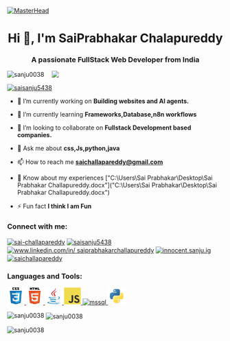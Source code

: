 [![MasterHead](https://www.aalpha.net/wp-content/uploads/2020/12/full-stack-development.gif)](http://rishavchand.io)
<h1 align="center">Hi 👋, I'm SaiPrabhakar Chalapureddy</h1>
<h3 align="center">A passionate FullStack Web Developer from India</h3>
<img align="right" width="400" src="https://images.squarespace-cdn.com/content/v1/5769fc401b631bab1addb2ab/1541580611624-TE64QGKRJG8SWAIUS7NS/coding-freak.gif">


<p align="left"> <img src="https://komarev.com/ghpvc/?username=saiprabhakarchalapureddy&label=Profile%20views&color=0e75b6&style=flat" alt="sanju0038" /> </p>

<p align="left"> <a href="https://twitter.com/saisanju5438" target="blank"><img src="https://img.shields.io/twitter/follow/saisanju5438?logo=twitter&style=for-the-badge" alt="saisanju5438" /></a> </p>

- 🔭 I’m currently working on **Building websites and AI agents.**

- 🌱 I’m currently learning **Frameworks,Database,n8n workflows**

- 👯 I’m looking to collaborate on **Fullstack Development based companies.**

- 💬 Ask me about **css,Js,python,java**

- 📫 How to reach me **saichallapareddy@gmail.com**

- 📄 Know about my experiences ["C:\Users\Sai Prabhakar\Desktop\Sai Prabhakar Challapureddy.docx"]("C:\Users\Sai Prabhakar\Desktop\Sai Prabhakar Challapureddy.docx")

- ⚡ Fun fact **I think I am Fun**

<h3 align="left">Connect with me:</h3>
<p align="left">
<a href="https://codepen.io/sai-challapareddy" target="blank"><img align="center" src="https://raw.githubusercontent.com/rahuldkjain/github-profile-readme-generator/master/src/images/icons/Social/codepen.svg" alt="sai-challapareddy" height="30" width="40" /></a>
<a href="https://twitter.com/saisanju5438" target="blank"><img align="center" src="https://raw.githubusercontent.com/rahuldkjain/github-profile-readme-generator/master/src/images/icons/Social/twitter.svg" alt="saisanju5438" height="30" width="40" /></a>
<a href="https://linkedin.com/in/www.linkedin.com/in/ saiprabhakarchallapureddy" target="blank"><img align="center" src="https://raw.githubusercontent.com/rahuldkjain/github-profile-readme-generator/master/src/images/icons/Social/linked-in-alt.svg" alt="www.linkedin.com/in/ saiprabhakarchallapureddy" height="30" width="40" /></a>
<a href="https://instagram.com/innocent.sanju.ig" target="blank"><img align="center" src="https://raw.githubusercontent.com/rahuldkjain/github-profile-readme-generator/master/src/images/icons/Social/instagram.svg" alt="innocent.sanju.ig" height="30" width="40" /></a>
<a href="https://www.hackerrank.com/saichallapareddy" target="blank"><img align="center" src="https://raw.githubusercontent.com/rahuldkjain/github-profile-readme-generator/master/src/images/icons/Social/hackerrank.svg" alt="saichallapareddy" height="30" width="40" /></a>
</p>

<h3 align="left">Languages and Tools:</h3>
<p align="left"> <a href="https://www.w3schools.com/css/" target="_blank" rel="noreferrer"> <img src="https://raw.githubusercontent.com/devicons/devicon/master/icons/css3/css3-original-wordmark.svg" alt="css3" width="40" height="40"/> </a> <a href="https://www.w3.org/html/" target="_blank" rel="noreferrer"> <img src="https://raw.githubusercontent.com/devicons/devicon/master/icons/html5/html5-original-wordmark.svg" alt="html5" width="40" height="40"/> </a> <a href="https://www.java.com" target="_blank" rel="noreferrer"> <img src="https://raw.githubusercontent.com/devicons/devicon/master/icons/java/java-original.svg" alt="java" width="40" height="40"/> </a> <a href="https://developer.mozilla.org/en-US/docs/Web/JavaScript" target="_blank" rel="noreferrer"> <img src="https://raw.githubusercontent.com/devicons/devicon/master/icons/javascript/javascript-original.svg" alt="javascript" width="40" height="40"/> </a> <a href="https://www.microsoft.com/en-us/sql-server" target="_blank" rel="noreferrer"> <img src="https://www.svgrepo.com/show/303229/microsoft-sql-server-logo.svg" alt="mssql" width="40" height="40"/> </a> <a href="https://www.python.org" target="_blank" rel="noreferrer"> <img src="https://raw.githubusercontent.com/devicons/devicon/master/icons/python/python-original.svg" alt="python" width="40" height="40"/> </a> </p>

<p><img align="left" src="https://github-readme-stats.vercel.app/api/top-langs?username=sanju0038&show_icons=true&locale=en&layout=compact" alt="sanju0038" /></p>

<p>&nbsp;<img align="center" src="https://github-readme-stats.vercel.app/api?username=sanju0038&show_icons=true&locale=en" alt="sanju0038" /></p>

<p><img align="center" src="https://github-readme-streak-stats.herokuapp.com/?user=sanju0038&" alt="sanju0038" /></p>

